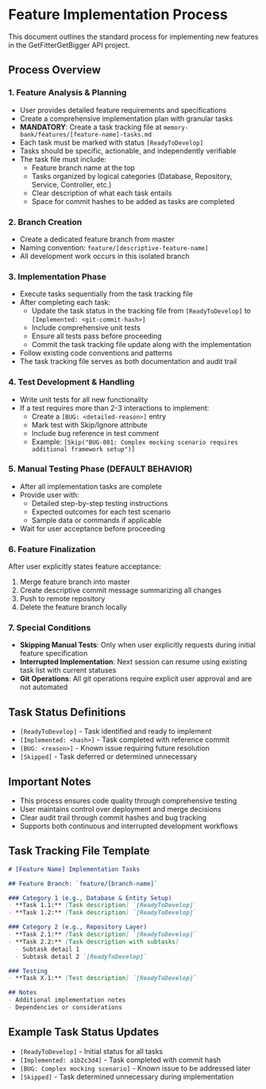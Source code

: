 # Feature Implementation Process

This document outlines the standard process for implementing new features in the GetFitterGetBigger API project.

## Process Overview

### 1. Feature Analysis & Planning
- User provides detailed feature requirements and specifications
- Create a comprehensive implementation plan with granular tasks
- **MANDATORY**: Create a task tracking file at `memory-bank/features/[feature-name]-tasks.md`
- Each task must be marked with status `[ReadyToDevelop]`
- Tasks should be specific, actionable, and independently verifiable
- The task file must include:
  - Feature branch name at the top
  - Tasks organized by logical categories (Database, Repository, Service, Controller, etc.)
  - Clear description of what each task entails
  - Space for commit hashes to be added as tasks are completed

### 2. Branch Creation
- Create a dedicated feature branch from master
- Naming convention: `feature/[descriptive-feature-name]`
- All development work occurs in this isolated branch

### 3. Implementation Phase
- Execute tasks sequentially from the task tracking file
- After completing each task:
  - Update the task status in the tracking file from `[ReadyToDevelop]` to `[Implemented: <git-commit-hash>]`
  - Include comprehensive unit tests
  - Ensure all tests pass before proceeding
  - Commit the task tracking file update along with the implementation
- Follow existing code conventions and patterns
- The task tracking file serves as both documentation and audit trail

### 4. Test Development & Handling
- Write unit tests for all new functionality
- If a test requires more than 2-3 interactions to implement:
  - Create a `[BUG: <detailed-reason>]` entry
  - Mark test with Skip/Ignore attribute
  - Include bug reference in test comment
  - Example: `[Skip("BUG-001: Complex mocking scenario requires additional framework setup")]`

### 5. Manual Testing Phase (DEFAULT BEHAVIOR)
- After all implementation tasks are complete
- Provide user with:
  - Detailed step-by-step testing instructions
  - Expected outcomes for each test scenario
  - Sample data or commands if applicable
- Wait for user acceptance before proceeding

### 6. Feature Finalization
After user explicitly states feature acceptance:
1. Merge feature branch into master
2. Create descriptive commit message summarizing all changes
3. Push to remote repository
4. Delete the feature branch locally

### 7. Special Conditions
- **Skipping Manual Tests**: Only when user explicitly requests during initial feature specification
- **Interrupted Implementation**: Next session can resume using existing task list with current statuses
- **Git Operations**: All git operations require explicit user approval and are not automated

## Task Status Definitions
- `[ReadyToDevelop]` - Task identified and ready to implement
- `[Implemented: <hash>]` - Task completed with reference commit
- `[BUG: <reason>]` - Known issue requiring future resolution
- `[Skipped]` - Task deferred or determined unnecessary

## Important Notes
- This process ensures code quality through comprehensive testing
- User maintains control over deployment and merge decisions
- Clear audit trail through commit hashes and bug tracking
- Supports both continuous and interrupted development workflows

## Task Tracking File Template

```markdown
# [Feature Name] Implementation Tasks

## Feature Branch: `feature/[branch-name]`

### Category 1 (e.g., Database & Entity Setup)
- **Task 1.1:** [Task description] `[ReadyToDevelop]`
- **Task 1.2:** [Task description] `[ReadyToDevelop]`

### Category 2 (e.g., Repository Layer)
- **Task 2.1:** [Task description] `[ReadyToDevelop]`
- **Task 2.2:** [Task description with subtasks]
  - Subtask detail 1
  - Subtask detail 2 `[ReadyToDevelop]`

### Testing
- **Task X.1:** [Test description] `[ReadyToDevelop]`

## Notes
- Additional implementation notes
- Dependencies or considerations
```

## Example Task Status Updates

- `[ReadyToDevelop]` - Initial status for all tasks
- `[Implemented: a1b2c3d4]` - Task completed with commit hash
- `[BUG: Complex mocking scenario]` - Known issue to be addressed later
- `[Skipped]` - Task determined unnecessary during implementation